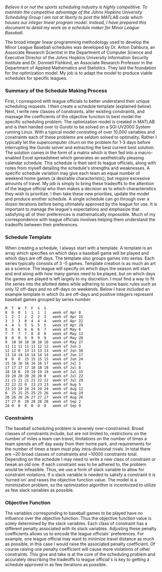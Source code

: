 *Believe it or not the sports scheduling industry is highly competitive. To maintain the competitive advantage of the Johns Hopkins University Scheduling Group I am not at liberty to post the MATLAB code which houses our integer linear program model. Instead, I have prepared this document to detail my work as a schedule maker for Minor League Baseball.*

The broad integer linear programming methodology used to develop the Minor League Baseball schedules was developed by Dr. Anton Dahbura, an Associate Research Scientist in the Department of Computer Science and Executive Director of the Johns Hopkins University Information Security Institute and Dr. Donniell Fishkind, an Associate Research Professor in the Department of Applied Mathematics and Statistics. They laid the foundation for the optimization model. My job is to adapt the model to produce viable schedules for specific leagues.

### Summary of the Schedule Making Process
First, I correspond with league officials to better understand their unique scheduling requests. I then create a schedule template (explained below). Next, I write new classes of constraints, alter existing constraints, and massage the coefficients of the objective function to best model the specific scheduling problem. The optimization model is created in MATLAB and is then handed over to Gurobi to be solved on a SGI UV2000 System running Linux. With a typical model consisting of over 10,000 variables and constraints each of these problems are seldom solved to optimality. Rather I typically let the supercomputer churn on the problem for 1-3 days before interrupting the Gurobi solver and extracting the best current best solution. The solution comes in the form of a matrix which is then fed into a macro-enabled Excel spreadsheet which generates an aesthetically pleasing calendar schedule. This schedule is then sent to league officials, along with notes from myself detailing the schedule's strengths and weaknesses. A specific schedule variation may give each team an equal number of weekend home games (a desirable characteristic), but require excessive amounts of travel. My job is simply to bring these tradeoffs to the attention of the league official who then makes a decision as to which characteristics they wish to prioritize. I then take these new priorities, update the model and produce another schedule. A single schedule can go through over a dozen iterations before being ultimately approved by the league for use. It is important to manage the league's expectations and emphasize that satisfying all of their preferences is mathematically impossible. Much of my correspondence with league officials involves helping them understand the tradeoffs between their preferences.

### Schedule Template
When creating a schedule, I always start with a template. A template is an array which specifies on which days a baseball game will be played and which days are off days. The template also groups games into series. Each series typically consists of 3 -5 games. Template creation is as much an art as a science. The league will specify on which days the season will start and end along with how many games need to be played, but on which days the games are played is left largely to my discretion. I must find a way to fit the series into the allotted dates while adhering to some basic rules such as only 12 off-days and no off-days on weekends. Below I have included an example template in which 0s are off-days and positive integers represent baseball games grouped by series number.
```
M  T  W  T  F  S  S
0  0  0  1  1  1  1   week of Apr 8                      
1  2  2  2  2  2  3   week of Apr 15
3  3  3  0  4  4  4   week of Apr 22
4  4  5  5  5  5  5   week of Apr 29
0  6  6  6  6  6  7   week of May 6
7  7  7  7  8  8  8   week of May 13
8  8  0  9  9  9  9   week of May 20
9  10 10 10 10 10 10  week of May 27
11 11 11 11 11 12 12  week of Jun 3
12 12 0  13 13 13 13  week of Jun 10
13 14 14 14 14 14 14  week of Jun 17
0  0  0  15 15 15 15  week of Jun 24
15 16 16 16 16 16 17  week of Jul 1
17 17 17 17 18 18 18  week of Jul 8
18 18 0  19 19 19 19  week of Jul 15
19 20 20 20 20 20 0   week of Jul 22
21 21 21 21 21 22 22  week of Jul 29
22 22 22 0  23 23 23  week of Aug 5
23 23 24 24 24 24 24  week of Aug 12
0  25 25 25 25 25 26  week of Aug 19
26 26 26 26 27 27 27  week of Aug 26
27 27 0  28 28 28 28  week of Sep 2
28 0  0  0  0  0  0   week of Sep 9
```

### Constraints
The baseball scheduling problem is severely over-constrained. Broad classes of constraints include, but are not limited to, restrictions on the number of miles a team can travel, limitations on the number of times a team spends an off day away from their home park, and requirements for the number of times a team must play intra-divisional rivals. In total there are ~20 broad classes of constraints and ~10000 constraints total. Depending on the schedule I may need to write a new class of constraint or tweak an old one. If each constraint was to be adhered to, the problem would be infeasible. Thus, we use a form of slack variable to allow for constraint violations. If a slack variable is needed to satisfy a constraint it is 'turned on' and raises the objective function value. The model is a minimization problem, so the optimization algorithm is incentivized to utilize as few slack variables as possible.

### Objective Function
The variables corresponding to baseball games to be played have no influence over the objective function. Thus the objective function value is solely determined by the slack variables. Each class of constraint has a different penalty associated with its slack variables. Adjusting these penalty coefficients allows us to encode the league officials' preferences. For example, one league official may want to minimize travel distance as much as possible, in this case I would raise the associated penalty coefficient. Of course raising one penalty coefficient will cause more violations of other constraints. This give and take is at the core of the scheduling problem and accurately describing the tradeoffs to league official's is key to getting a schedule approved in as few iterations as possible.
